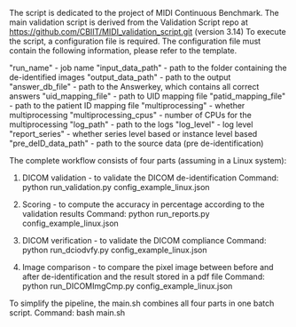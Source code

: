The script is dedicated to the project of MIDI Continuous Benchmark. The main validation script is derived from the Validation Script repo at https://github.com/CBIIT/MIDI_validation_script.git (version 3.14)
To execute the script, a configuration file is required. The configuration file must contain the following information, please refer to the template.

"run_name" 		- job name
"input_data_path" 	- path to the folder containing the de-identified images
"output_data_path" 	- path to the output
"answer_db_file" 	- path to the Answerkey, which contains all correct answers
"uid_mapping_file" 	- path to UID mapping file
"patid_mapping_file" 	- path to the patient ID mapping file
"multiprocessing" 	- whether multiprocessing
"multiprocessing_cpus" 	- number of CPUs for the multiprocessing
"log_path" 		- path to the logs
"log_level" 		- log level
"report_series" 	- whether series level based or instance level based
"pre_deID_data_path" 	- path to the source data (pre de-identification)

The complete workflow consists of four parts (assuming in a Linux system):

1. DICOM validation - to validate the DICOM de-identification
   Command: python run_validation.py config_example_linux.json

2. Scoring - to compute the accuracy in percentage according to the validation results
   Command: python run_reports.py config_example_linux.json

3. DICOM verification - to validate the DICOM compliance
   Command: python run_dciodvfy.py config_example_linux.json

4. Image comparison - to compare the pixel image between before and after de-identification and the result stored in a pdf file
   Command: python run_DICOMImgCmp.py config_example_linux.json

To simplify the pipeline, the main.sh combines all four parts in one batch script. 
Command: bash main.sh
